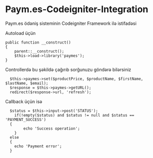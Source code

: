 # Paym.es-Codeigniter-Integration
Paym.es ödəniş sisteminin Codeigniter Framework ilə istifadəsi

Autoload üçün

	public function __construct()
	{
	    parent::__construct();
	    $this->load->library('paymes');
	}

Controllerdə bu şəkildə çağırıb sorğunuzu göndərə bilərsiniz

	  $this->paymes->set($productPrice, $productName, $firstName, $lastName, $email);
	  $response = $this->paymes->getURL();
	  redirect($response->url, 'refresh');

Callback üçün isə

	  $status = $this->input->post('STATUS');
		if(!empty($status) and $status != null and $status == 'PAYMENT_SUCCESS')
	  {
			echo 'Success operation';
		}
	  else
	  {
	    echo 'Payment error';
	  }
